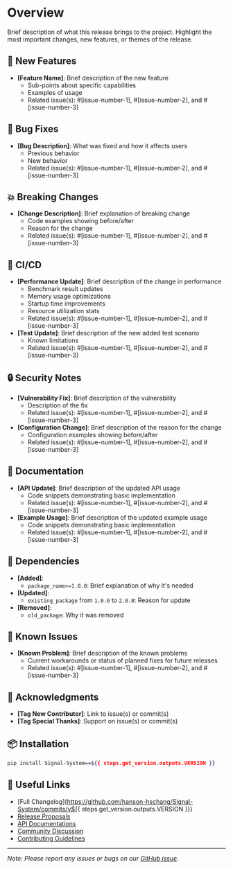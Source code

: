 # Overview
Brief description of what this release brings to the project.
Highlight the most important changes, new features, or themes of the release.

## 🚀 New Features
- **[Feature Name]**: Brief description of the new feature
  - Sub-points about specific capabilities
  - Examples of usage
  - Related issue(s): #[issue-number-1], #[issue-number-2], and #[issue-number-3]

## 🐛 Bug Fixes
- **[Bug Description]**: What was fixed and how it affects users
  - Previous behavior
  - New behavior
  - Related issue(s): #[issue-number-1], #[issue-number-2], and #[issue-number-3]

## 💥 Breaking Changes
- **[Change Description]**: Brief explanation of breaking change
  - Code examples showing before/after
  - Reason for the change
  - Related issue(s): #[issue-number-1], #[issue-number-2], and #[issue-number-3]

## 🔄 CI/CD
- **[Performance Update]**: Brief description of the change in performance
  - Benchmark result updates
  - Memory usage optimizations
  - Startup time improvements
  - Resource utilization stats
  - Related issue(s): #[issue-number-1], #[issue-number-2], and #[issue-number-3]
- **[Test Update]**: Brief description of the new added test scenario
  - Known limitations
  - Related issue(s): #[issue-number-1], #[issue-number-2], and #[issue-number-3]

## 🔒 Security Notes
- **[Vulnerability Fix]**: Brief description of the vulnerability
  - Description of the fix
  - Related issue(s): #[issue-number-1], #[issue-number-2], and #[issue-number-3]
- **[Configuration Change]**: Brief description of the reason for the change
  - Configuration examples showing before/after
  - Related issue(s): #[issue-number-1], #[issue-number-2], and #[issue-number-3]

## 📝 Documentation
- **[API Update]**: Brief description of the updated API usage
  - Code snippets demonstrating basic implementation
  - Related issue(s): #[issue-number-1], #[issue-number-2], and #[issue-number-3]
- **[Example Usage]**: Brief description of the updated example usage
  - Code snippets demonstrating basic implementation
  - Related issue(s): #[issue-number-1], #[issue-number-2], and #[issue-number-3]

## 🔧 Dependencies
- **[Added]**:
  - `package_name>=1.0.0`: Brief explanation of why it's needed
- **[Updated]**:
  - `existing_package` from `1.0.0` to `2.0.0`: Reason for update
- **[Removed]**:
  - `old_package`: Why it was removed

## 🐾 Known Issues
- **[Known Problem]**: Brief description of the known problems
  - Current workarounds or status of planned fixes for future releases
  - Related issue(s): #[issue-number-1], #[issue-number-2], and #[issue-number-3]

## 🙏 Acknowledgments
- **[Tag New Contributor]**: Link to issue(s) or commit(s)
- **[Tag Special Thanks]**: Support on issue(s) or commit(s)

## 📦 Installation
```bash
pip install Signal-System==${{ steps.get_version.outputs.VERSION }}
```

## 🔗 Useful Links
- [Full Changelog](https://github.com/hanson-hschang/Signal-System/commits/v${{ steps.get_version.outputs.VERSION }})
- [Release Proposals](https://github.com/hanson-hschang/Signal-System/wiki)
- [API Documentations](link-to-docs)
- [Community Discussion](https://github.com/hanson-hschang/Signal-System/discussions)
- [Contributing Guidelines](https://github.com/hanson-hschang/Signal-System#contributing)

---
*Note: Please report any issues or bugs on our [GitHub issue](https://github.com/hanson-hschang/Signal-System/issues).*
